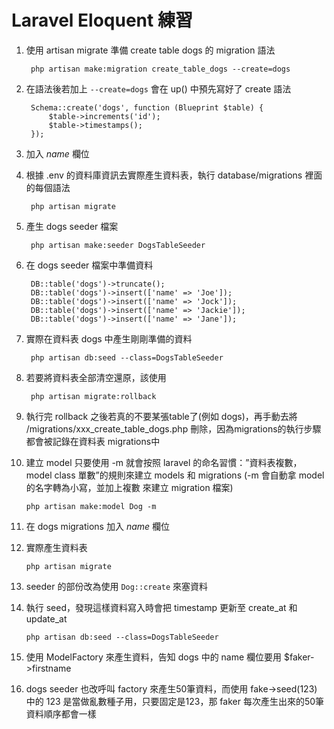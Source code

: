 # Laravel Eloquent 練習

1. 使用 artisan migrate 準備 create table dogs 的 migration 語法

        php artisan make:migration create_table_dogs --create=dogs

2. 在語法後若加上 `--create=dogs` 會在 up() 中預先寫好了 create 語法

        Schema::create('dogs', function (Blueprint $table) {
            $table->increments('id');
            $table->timestamps();
        });

3. 加入 *name* 欄位

4. 根據 .env 的資料庫資訊去實際產生資料表，執行 database/migrations 裡面的每個語法

        php artisan migrate

5. 產生 dogs seeder 檔案

        php artisan make:seeder DogsTableSeeder

6. 在 dogs seeder 檔案中準備資料

        DB::table('dogs')->truncate();
        DB::table('dogs')->insert(['name' => 'Joe']);
        DB::table('dogs')->insert(['name' => 'Jock']);
        DB::table('dogs')->insert(['name' => 'Jackie']);
        DB::table('dogs')->insert(['name' => 'Jane']);


7. 實際在資料表 dogs 中產生剛剛準備的資料

        php artisan db:seed --class=DogsTableSeeder

8. 若要將資料表全部清空還原，該使用

        php artisan migrate:rollback

9. 執行完 rollback 之後若真的不要某張table了(例如 dogs)，再手動去將 /migrations/xxx_create_table_dogs.php 刪除，因為migrations的執行步驟都會被記錄在資料表 migrations中

10. 建立 model 只要使用 -m 就會按照 laravel 的命名習慣：”資料表複數，model class 單數”的規則來建立 models 和 migrations (-m 會自動拿 model 的名字轉為小寫，並加上複數 來建立 migration 檔案)

        php artisan make:model Dog -m

11. 在 dogs migrations 加入 *name* 欄位

12. 實際產生資料表

        php artisan migrate

13. seeder 的部份改為使用 `Dog::create` 來塞資料

14. 執行 seed，發現這樣資料寫入時會把 timestamp 更新至 create_at 和 update_at

        php artisan db:seed --class=DogsTableSeeder

15. 使用 ModelFactory 來產生資料，告知 dogs 中的 name 欄位要用 $faker->firstname

16. dogs seeder 也改呼叫 factory 來產生50筆資料，而使用 fake->seed(123) 中的 123 是當做亂數種子用，只要固定是123，那 faker 每次產生出來的50筆資料順序都會一樣

